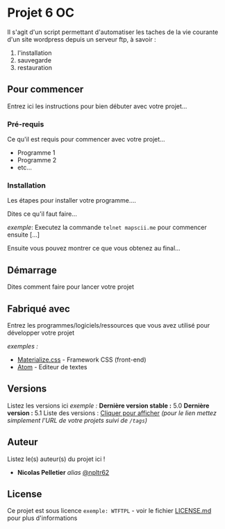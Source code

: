 # Projet 6 OC

Il s'agit d'un script permettant d'automatiser les taches de la vie courante d'un site wordpress depuis un serveur ftp, à savoir :
1. l'installation
2. sauvegarde
3. restauration

## Pour commencer

Entrez ici les instructions pour bien débuter avec votre projet...

### Pré-requis

Ce qu'il est requis pour commencer avec votre projet...

- Programme 1
- Programme 2
- etc...

### Installation

Les étapes pour installer votre programme....

Dites ce qu'il faut faire...

_exemple_: Executez la commande ``telnet mapscii.me`` pour commencer ensuite [...]


Ensuite vous pouvez montrer ce que vous obtenez au final...

## Démarrage

Dites comment faire pour lancer votre projet

## Fabriqué avec

Entrez les programmes/logiciels/ressources que vous avez utilisé pour développer votre projet

_exemples :_
* [Materialize.css](http://materializecss.com) - Framework CSS (front-end)
* [Atom](https://atom.io/) - Editeur de textes

## Versions
Listez les versions ici 
_exemple :_
**Dernière version stable :** 5.0
**Dernière version :** 5.1
Liste des versions : [Cliquer pour afficher](https://github.com/your/project-name/tags)
_(pour le lien mettez simplement l'URL de votre projets suivi de ``/tags``)_

## Auteur
Listez le(s) auteur(s) du projet ici !
* **Nicolas Pelletier** _alias_ [@npltr62](https://github.com/npltr62)


## License

Ce projet est sous licence ``exemple: WTFTPL`` - voir le fichier [LICENSE.md](LICENSE.md) pour plus d'informations


